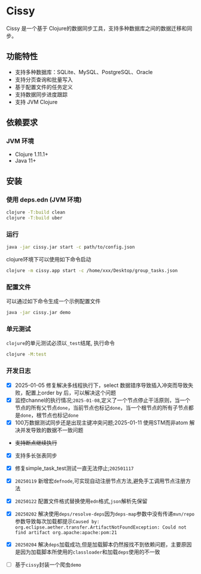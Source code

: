 # Cissy

Cissy 是一个基于 Clojure的数据同步工具，支持多种数据库之间的数据迁移和同步。

## 功能特性

- 支持多种数据库：SQLite、MySQL、PostgreSQL、Oracle
- 支持分页查询和批量写入
- 基于配置文件的任务定义
- 支持数据同步进度跟踪
- 支持 JVM Clojure

## 依赖要求

### JVM 环境
- Clojure 1.11.1+
- Java 11+

## 安装

### 使用 deps.edn (JVM 环境)
```sh
clojure -T:build clean
clojure -T:build uber
```

### 运行
```sh
java -jar cissy.jar start -c path/to/config.json
```
clojure环境下可以使用如下命令启动
```sh
clojure -m cissy.app start -c /home/xxx/Desktop/group_tasks.json
```

### 配置文件
可以通过如下命令生成一个示例配置文件
```sh
java -jar cissy.jar demo
```

### 单元测试
`clojure`的单元测试必须以`_test`结尾, 执行命令
```sh
clojure -M:test
```

### 开发日志
- [x] 2025-01-05 修复解决多线程执行下，select 数据错序导致插入冲突而导致失败，配置上order by 后，可以解决这个问题
- [x] 监控channel的执行情况;`2025-01-08`,定义了一个节点停止干活原则，当一个节点的所有父节点`done`，当前节点也标记`done`，当一个根节点的所有子节点都是`done`，根节点也标记`done`
- [x] 100万数据测试同步还是出现主键冲突问题;2025-01-11 使用STM而非atom 解决并发导致的数据不一致问题
- ~~支持断点继续执行~~
- [x] 支持多长张表同步
- [x] 修复simple_task_test测试一直无法停止;`202501117`
- [x] `20250119` 新增宏`defnode`,可实现自动注册节点方法,避免手工调用节点注册方法
- [x] `20250122` 配置文件格式替换使用`edn`格式,`json`解析先保留
- [x] `20250202` 解决使用`deps/resolve-deps`因为`deps-map`参数中没有传递`mvn/repo`参数导致每次加载都提示`Caused by: org.eclipse.aether.transfer.ArtifactNotFoundException: Could not find artifact org.apache:apache:pom:21`
- [x] `20250204` 解决`deps`加载成功,但是加载脚本仍然报找不到依赖问题，主要原因是因为加载脚本所使用的`classloader`和加载`deps`使用的不一致
- [ ] 基于`cissy`封装一个爬虫`demo`


